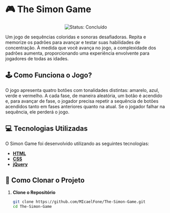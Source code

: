  # 🎮 The Simon Game
<p align="center">
    <img src="https://img.shields.io/badge/Status-Concluído-brightgreen" alt="Status: Concluído">
</p>

<p>Um jogo de sequências coloridas e sonoras desafiadoras. Repita e memorize os padrões para avançar e testar suas habilidades de concentração. À medida que você avança no jogo, a complexidade dos padrões aumenta, proporcionando uma experiência envolvente para jogadores de todas as idades.</p>

## 🕹️ Como Funciona o Jogo?

O jogo apresenta quatro botões com tonalidades distintas: amarelo, azul, verde e vermelho. A cada fase, de maneira aleatória, um botão é acendido e, para avançar de fase, o jogador precisa repetir a sequência de botões acendidos tanto em fases anteriores quanto na atual. Se o jogador falhar na sequência, ele perderá o jogo.

## 💻 Tecnologias Utilizadas

O Simon Game foi desenvolvido utilizando as seguintes tecnologias:
- **[HTML](https://developer.mozilla.org/en-US/docs/Web/HTML)** 
- **[CSS](https://developer.mozilla.org/en-US/docs/Web/CSS)**
- **[jQuery](https://jquery.com/)** 
  
## 📂 Como Clonar o Projeto

1. **Clone o Repositório**

   ```bash
   git clone https://github.com/MIcaelFone/The-Simon-Game.git
   cd The-Simon-Game
